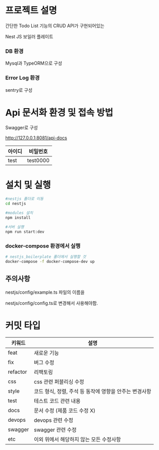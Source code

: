 # 프로젝트 설명
간단한 Todo List 기능의 CRUD API가 구현되어있는 

Nest JS 보일러 플레이트

### DB 환경
Mysql과 TypeORM으로 구성

### Error Log 환경
sentry로 구성

# Api 문서화 환경 및 접속 방법
Swagger로 구성

http://127.0.0.1:8081/api-docs

| 아이디  | 비밀번호      |
|------|-----------|
| test | test0000  |

# 설치 및 실행
```bash
#nestjs 폴더로 이동
cd nestjs

#modules 설치
npm install

#서버 실행
npm run start:dev
```

### docker-compose 환경에서 실행
```bash
# nestjs_boilerplate 폴더에서 실행할 것
docker-compose -f docker-compose-dev up
```

## 주의사항
nestjs/config/example.ts 파일의 이름을

nestjs/config/config.ts로 변경해서 사용해야함.

# 커밋 타입
| 키워드      | 설명                               |
|----------|----------------------------------|
| feat     | 새로운 기능                           |
| fix      | 버그 수정                            |
| refactor | 리팩토링                             |
| css      | css 관련 퍼블리싱 수정                   |
| style    | 코드 형식, 정렬, 주석 등 동작에 영향을 안주는 변경사항 |
| test     | 테스트 코드 관련 내용                     |
| docs     | 문서 수정 (제품 코드 수정 X)               |
| devops   | devops 관련 수정                     |
| swagger  | swagger 관련 수정                    |
| etc      | 이외 위에서 해당하지 않는 모든 수정사항           |  
